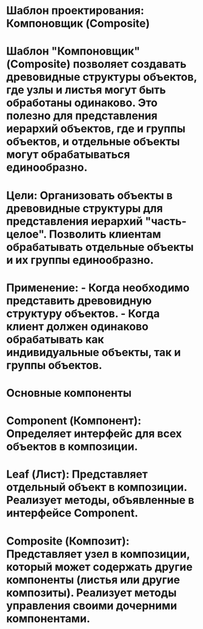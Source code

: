 Шаблон проектирования: Компоновщик (Composite)
=
Шаблон "Компоновщик" (Composite) позволяет создавать древовидные структуры объектов, где узлы и листья могут быть обработаны одинаково. Это полезно для представления иерархий объектов, где и группы объектов, и отдельные объекты могут обрабатываться единообразно.
=
Цели: Организовать объекты в древовидные структуры для представления иерархий "часть-целое". Позволить клиентам обрабатывать отдельные объекты и их группы единообразно.
=
Применение: - Когда необходимо представить древовидную структуру объектов. - Когда клиент должен одинаково обрабатывать как индивидуальные объекты, так и группы объектов.
=
Основные компоненты
=
Component (Компонент): Определяет интерфейс для всех объектов в композиции.
=
Leaf (Лист): Представляет отдельный объект в композиции. Реализует методы, объявленные в интерфейсе Component.
=
Composite (Композит): Представляет узел в композиции, который может содержать другие компоненты (листья или другие композиты). Реализует методы управления своими дочерними компонентами.
=
